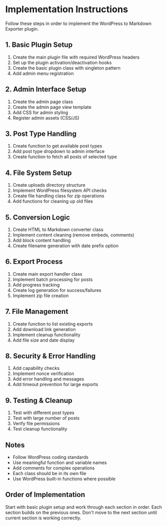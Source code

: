 # Implementation Instructions

Follow these steps in order to implement the WordPress to Markdown Exporter plugin.

## 1. Basic Plugin Setup
1. Create the main plugin file with required WordPress headers
2. Set up the plugin activation/deactivation hooks
3. Create the basic plugin class with singleton pattern
4. Add admin menu registration

## 2. Admin Interface Setup
1. Create the admin page class
2. Create the admin page view template
3. Add CSS for admin styling
4. Register admin assets (CSS/JS)

## 3. Post Type Handling
1. Create function to get available post types
2. Add post type dropdown to admin interface
3. Create function to fetch all posts of selected type

## 4. File System Setup
1. Create uploads directory structure
2. Implement WordPress filesystem API checks
3. Create file handling class for zip operations
4. Add functions for cleaning up old files

## 5. Conversion Logic
1. Create HTML to Markdown converter class
2. Implement content cleaning (remove embeds, comments)
3. Add block content handling
4. Create filename generation with date prefix option

## 6. Export Process
1. Create main export handler class
2. Implement batch processing for posts
3. Add progress tracking
4. Create log generation for success/failures
5. Implement zip file creation

## 7. File Management
1. Create function to list existing exports
2. Add download link generation
3. Implement cleanup functionality
4. Add file size and date display

## 8. Security & Error Handling
1. Add capability checks
2. Implement nonce verification
3. Add error handling and messages
4. Add timeout prevention for large exports

## 9. Testing & Cleanup
1. Test with different post types
2. Test with large number of posts
3. Verify file permissions
4. Test cleanup functionality

## Notes
- Follow WordPress coding standards
- Use meaningful function and variable names
- Add comments for complex operations
- Each class should be in its own file
- Use WordPress built-in functions where possible

## Order of Implementation
Start with basic plugin setup and work through each section in order. Each section builds on the previous ones. Don't move to the next section until current section is working correctly. 
